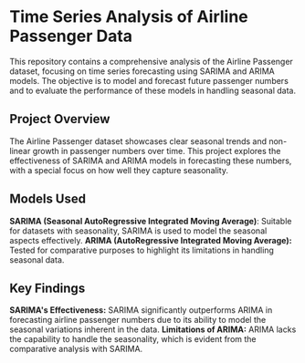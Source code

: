
# Time Series Analysis of Airline Passenger Data

This repository contains a comprehensive analysis of the Airline Passenger dataset, focusing on time series forecasting using SARIMA and ARIMA models. The objective is to model and forecast future passenger numbers and to evaluate the performance of these models in handling seasonal data.

## Project Overview

The Airline Passenger dataset showcases clear seasonal trends and non-linear growth in passenger numbers over time. This project explores the effectiveness of SARIMA and ARIMA models in forecasting these numbers, with a special focus on how well they capture seasonality.


## Models Used

**SARIMA (Seasonal AutoRegressive Integrated Moving Average)**: Suitable for datasets with seasonality, SARIMA is used to model the seasonal aspects effectively.
**ARIMA (AutoRegressive Integrated Moving Average):** Tested for comparative purposes to highlight its limitations in handling seasonal data.

## Key Findings
**SARIMA's Effectiveness:** SARIMA significantly outperforms ARIMA in forecasting airline passenger numbers due to its ability to model the seasonal variations inherent in the data.
**Limitations of ARIMA:** ARIMA lacks the capability to handle the seasonality, which is evident from the comparative analysis with SARIMA.
